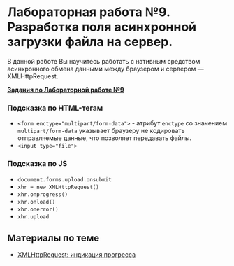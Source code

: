 # Лабораторная работа №9. Разработка поля асинхронной загрузки файла на сервер.

В данной работе Вы научитесь работать с нативным средством асинхронного обмена данными между браузером и сервером — XMLHttpRequest.

**[Задания по Лабораторной работе №9](https://github.com/RSTU-Citg-Space/web_lab/blob/frontend/AIB/Lab_09_UI_FileInput/Task.md)**

### Подсказка по HTML-тегам

* `<form enctype="multipart/form-data">` - атрибут `enctype` со значением `multipart/form-data` указывает браузеру не кодировать отправляемые данные, что позволяет передавать файлы.
* `<input type="file">`

### Подсказка по JS

* `document.forms.upload.onsubmit`
* `xhr = new XMLHttpRequest()`
* `xhr.onprogress()`
* `xhr.onload()`
* `xhr.onerror()`
* `xhr.upload`


## Материалы по теме
* [XMLHttpRequest: индикация прогресса](https://learn.javascript.ru/xhr-onprogress)
